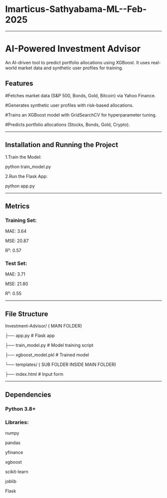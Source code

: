 # Imarticus-Sathyabama-ML--Feb-2025
---
# AI-Powered Investment Advisor
 An AI-driven tool to predict portfolio allocations using XGBoost. It uses real-world market data and synthetic user profiles for training.

## Features
#Fetches market data (S&P 500, Bonds, Gold, Bitcoin) via Yahoo Finance.

#Generates synthetic user profiles with risk-based allocations.

#Trains an XGBoost model with GridSearchCV for hyperparameter tuning.

#Predicts portfolio allocations (Stocks, Bonds, Gold, Crypto).

---
## Installation and Running the Project

1.Train the Model:

python train_model.py

2.Run the Flask App:

python app.py

---
## Metrics

### Training Set:

MAE: 3.64

MSE: 20.87

R²: 0.57

### Test Set:

MAE: 3.71

MSE: 21.80

R²: 0.55

---
## File Structure
Investment-Advisor/ ( MAIN FOLDER)

├── app.py                  # Flask app

├── train_model.py          # Model training script

├── xgboost_model.pkl       # Trained model

└── templates/              ( SUB FOLDER INSIDE MAIN FOLDER)

   ├── index.html          # Input form
   
---
## Dependencies

### Python 3.8+

### Libraries:

numpy

pandas

yfinance

xgboost

scikit-learn

joblib

Flask





